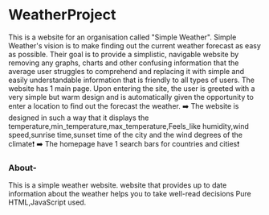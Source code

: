 # WeatherProject
This is a website for an organisation called "Simple Weather". Simple Weather's vision is to make finding out the current weather forecast as easy as possible. Their goal is to provide a simplistic, navigable website by removing any graphs, charts and other confusing information that the average user struggles to comprehend and replacing it with simple and easily understandable information that is friendly to all types of users.
The website has 1 main page. Upon entering the site, the user is greeted with a very simple but warm design and is automatically given the opportunity to enter a location to find out the forecast the weather.
➡️ The website is designed in such a way that it displays the temperature,min_temperature,max_temperature,Feels_like humidity,wind speed,sunrise time,sunset time of the city and the wind degrees of the climate❗
➡️ The homepage have 1 search bars for countries and cities❗
### About-
This is a simple weather website.
website that provides up to date information about the weather helps you to take well-read decisions
Pure HTML,JavaScript used.
